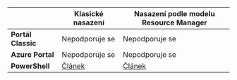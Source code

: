 |  | **Klasické nasazení** | **Nasazení podle modelu Resource Manager** |
| --- | --- | --- |
| **Portál Classic** |Nepodporuje se |Nepodporuje se |
| **Azure Portal** |Nepodporuje se |Nepodporuje se |
| **PowerShell** |[Článek](../articles/expressroute/expressroute-howto-coexist-classic.md) |[Článek](../articles/expressroute/expressroute-howto-coexist-resource-manager.md) |

<!--HONumber=Sep16_HO3-->


